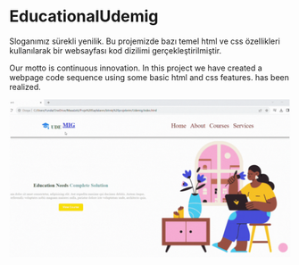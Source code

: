 # EducationalUdemig

Sloganımız sürekli yenilik. Bu projemizde bazı temel html ve css özellikleri kullanılarak bir websayfası kod dizilimi
gerçekleştirilmiştir. 

Our motto is continuous innovation. In this project we have created a webpage code sequence using some basic html and css features. has been realized. 

![](KısaTanıtım.gif)
